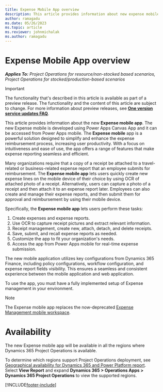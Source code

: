 ```yaml
---
title: Expense Mobile App overview
description: This article provides information about new expense mobile app overview.
author: ramagadu
ms.date: 05/26/2023
ms.topic: article
ms.reviewer: johnmichalak
ms.author: ramagadu
---
```


# Expense Mobile App overview

_**Applies To:** Project Operations for resource/non-stocked based scenarios, Project Operations for stocked/production-based scenarios_

> [!IMPORTANT]
>The functionality that's described in this article is available as part of a preview release. The functionality and the content of this article are subject to change.  For more information about preview releases, see [**One version service updates FAQ**](/dynamics365/unified-operations/fin-and-ops/get-started/one-version.md).

This article provides information about the new **Expense mobile app**. The new Expense mobile is developed using Power Apps Canvas App and it can be accessed from Power Apps mobile. The **Expense mobile** app is a powerful solution designed to simplify and enhance the expense reimbursement process, increasing user productivity. With a focus on intuitiveness and ease of use, the app offers a range of features that make expense reporting seamless and efficient.

Many organizations require that a copy of a receipt be attached to a travel-related or business-related expense report that an employee submits for reimbursement. The  **Expense mobile app** lets users quickly create new expense lines on the mobile device of their choice by using OCR of attached photo of a receipt. Alternatively, users can capture a photo of a receipt and then attach it to an expense report later. Employees can also create and manage their expense reports, and then submit them for approval and reimbursement by using their mobile device.

Specifically, the  **Expense mobile app** lets users perform these tasks:

1. Create expenses and expense reports.
2. Use OCR to capture receipt pictures and extract relevant information.
3. Receipt management, create new, attach, detach, and delete receipts.
4. Save, submit, and recall expense reports as needed.
5. Customize the app to fit your organization's needs.
6. Access the app from Power Apps mobile for real-time expense submission.

The new mobile application utilizes key configurations from Dynamics 365 Finance, including policy configurations, workflow configuration, and expense report fields visibility. This ensures a seamless and consistent experience between the mobile application and web application.

To use the app, you must have a fully implemented setup of Expense management in your environment.

> [!NOTE]
>The Expense mobile app replaces the now-deprecated [Expense Management mobile workspace](/dynamics365/project-operations/expense/expense-using-mobile.md).

# Availability

The new Expense mobile app will be available in all the regions where Dynamics 365 Project Operations is available.

To determine which regions support Project Operations deployment, see [Geographical availability for Dynamics 365 and Power Platform report](https://dynamics.microsoft.com/geographic-availability/). Select  **View Report** and expand  **Dynamics 365 \> Operations Apps \> Dynamics 365 Project Operations**  to view the supported regions.

[!INCLUDE[footer-include](../includes/footer-banner.md)]
